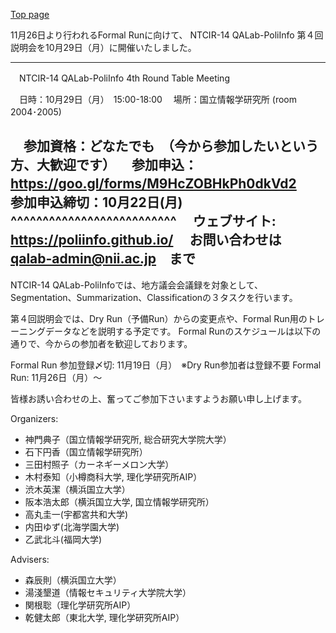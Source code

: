 [Top page](https://poliinfo.github.io)


11月26日より行われるFormal Runに向けて、
NTCIR-14 QALab-PoliInfo 第４回説明会を10月29日（月）に開催いたしました。


--------------------------------------------------
　NTCIR-14 QALab-PoliInfo 4th Round Table Meeting

　日時：10月29日（月）　15:00-18:00
　場所：国立情報学研究所 (room 2004･2005)

　参加資格：どなたでも　（今から参加したいという方、大歓迎です）
　参加申込：https://goo.gl/forms/M9HcZOBHkPh0dkVd2
　参加申込締切：10月22日(月)
  ^^^^^^^^^^^^^^^^^^^^^^^^^^
　ウェブサイト:　https://poliinfo.github.io/
　お問い合わせは　qalab-admin@nii.ac.jp　まで
--------------------------------------------------


NTCIR-14 QALab-PoliInfoでは、地方議会会議録を対象として、Segmentation、Summarization、Classificationの３タスクを行います。

第４回説明会では、Dry Run（予備Run）からの変更点や、Formal Run用のトレーニングデータなどを説明する予定です。
Formal Runのスケジュールは以下の通りで、今からの参加者を歓迎しております。


Formal Run 参加登録〆切: 11月19日（月）　※Dry Run参加者は登録不要
Formal Run: 11月26日（月）～

皆様お誘い合わせの上、奮ってご参加下さいますようお願い申し上げます。

Organizers:
- 神門典子（国立情報学研究所, 総合研究大学院大学）
- 石下円香（国立情報学研究所）
- 三田村照子（カーネギーメロン大学）
- 木村泰知（小樽商科大学, 理化学研究所AIP）
- 渋木英潔（横浜国立大学）
- 阪本浩太郎（横浜国立大学, 国立情報学研究所）
- 高丸圭一(宇都宮共和大学)
- 内田ゆず(北海学園大学)
- 乙武北斗(福岡大学)

Advisers:
- 森辰則（横浜国立大学）
- 湯淺墾道（情報セキュリティ大学院大学）
- 関根聡（理化学研究所AIP）
- 乾健太郎（東北大学, 理化学研究所AIP）
